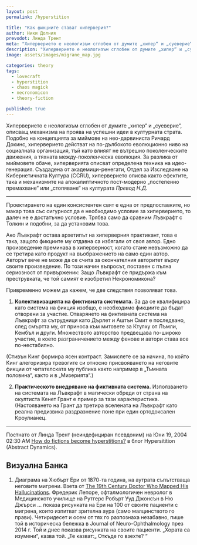 ```yaml
---
layout: post
permalink: /hyperstition

title: "Как фикциите стават хиперверия?"
author: Ники Долния
prevodot: Линда Трент
meta: "Хиперверието е неологизъм сглобен от думите „хипер“ и „суеверие“, описващ механизма на проява на успешни идеи в културната страта. Подобно на концепцията за миймове на нео-дарвиниста Ричард Докинс, хиперверието действат на по-дълбокото еволюционно ниво на социалната организация, тъй като влияят не вътрешно поколенческите движения, а тяхната между-поколенческа еволюция. За разлика от миймовете обаче, хиперверията описват определена техника на идео-генерация. Създадена от академици-ренегати, Отдел за Изследване на Кибернетичната Култура (CCRU), хиперверието описва както ефектите, така и механизмите на апокалиптичното пост-модерно „постепенно премахване“ или „претопяване“ на културата."
description: "Хиперверието е неологизъм сглобен от думите „хипер“ и „суеверие“, описващ механизма на проява на успешни идеи в културната страта. Подобно на концепцията за миймове на нео-дарвиниста Ричард Докинс, хиперверието действат на по-дълбокото еволюционно ниво на социалната организация, тъй като влияят не вътрешно поколенческите движения, а тяхната между-поколенческа еволюция. За разлика от миймовете обаче, хиперверията описват определена техника на идео-генерация. Създадена от академици-ренегати, Отдел за Изследване на Кибернетичната Култура (CCRU), хиперверието описва както ефектите, така и механизмите на апокалиптичното пост-модерно „постепенно премахване“ или „претопяване“ на културата."
image: assets/images/migrane_map.jpg

categories: theory
tags:
  - lovecraft
  - hyperstition
  - chaos magick
  - necronomicon
  - theory-fiction

published: true
---
```

Хиперверието е неологизъм сглобен от думите „хипер“ и „суеверие“, описващ механизма на проява на успешни идеи в културната страта. Подобно на концепцията за миймове на нео-дарвиниста Ричард Докинс, хиперверието действат на по-дълбокото еволюционно ниво на социалната организация, тъй като влияят не вътрешно поколенческите движения, а тяхната между-поколенческа еволюция. За разлика от миймовете обаче, хиперверията описват определена техника на идео-генерация. Създадена от академици-ренегати, Отдел за Изследване на Кибернетичната Култура (CCRU), хиперверието описва както ефектите, така и механизмите на апокалиптичното пост-модерно „постепенно премахване“ или „стопяване“ на културата
*Превод Н.Д.*

---

Проектирането на един консистентен свят е една от предпоставките, но макар това със сигурност да е необходимо условие за хиперверието, то далеч не е достатъчно условие. Трябва само да сравним Лъвкрафт с Толкин и подобни, за да установим това.

Ако Лъвкрафт остава архетипът на хиперверния практикант, това е така, защото фикциите му отдавна са избягали от своя автор. Едно произведение преминава в хиперверност, когато стане невъзможно да се третира като продукт на въображението на само един автор. Авторът вече не може да се счита за окончателния авторитет върху своите произведение. По този начин въпросът, поставен с пълна сериозност от привърженик: Защо Лъвкрафт се придържа към преструвката, че той самият е изобретил Некрономикона?

Привременно можем да кажем, че две следствия позволяват това. 

1) **Колективизацията на фиктивната системата.** За да се квалифицира като система на фикция изобщо, е необходимо фикциите да бъдат отворени за участие. Отварянето на фиктивната система на Лъвкрафт за сътрудници като Дърлет и Аштън Смит е последвано, след смъртта му, от приноса към митовете за Ктулху от Лъмли, Кембъл и други. Множеството авторство предвещава по-широко участие, в което разграничението между фенове и автори става все по-нестабилно. 

(Стивън Кинг формира ясен контраст. Замислете се за начина, по който Кинг алегоризира тревогите си относно присвояването на неговите фикции от читателската му публика както например в „Тъмната половина“, както и в „Мизерията“.) 

2) **Практическото внедряване на фиктивната система.** Използването на системата на Лъвкрафт в магически обреди от страна на окултиста Кенет Грант е пример за тази характеристика. (Настояването на Грант да третира вселената на Лъвкрафт като реална предизвика раздразнение поне при един ортодоксален Кроулианец.

---
Постнато от Линда Трент (неиндефициран псевдоним) на Юни 19, 2004 02:30 AM [How do fictions become hyperstitions?](http://hyperstition.abstractdynamics.org/archives/003345.html) в блог Hypersitition (Abstract Dynamics).

## Визуална Банка
1. Диаграма на Хюбърт Ери от 1870-та година, на аутрата съпътстваща неговите мигрени. Взета от [The 19th Century Doctor Who Mapped His Hallucinations](https://www.nationalgeographic.com/science/article/the-19th-century-doctor-who-mapped-his-hallucinations). Фредерик Лепоре, офталмологичен невролог в Медицинското училище на Рутгерс Робърт Ууд Джонсън в Ню Джърси ... показа рисунката на Ери на 100 от своите пациенти с мигрена, които изпитват зрителна аура (само малцинството го прави). Четиридесет и осем от тях го разпознаха незабавно, пише той в историческа бележка в Journal of Neuro-Ophthalmology през 2014 г. Той и днес показва рисунката на своите пациенти. „Хората са изумени“, казва той. „Те казват:„ Откъде го взехте? “ 